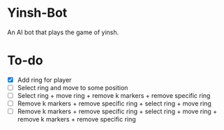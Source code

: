 # Yinsh-Bot
An AI bot that plays the game of yinsh.
# To-do  
- [x] Add ring for player  
- [ ] Select ring and move to some position  
- [ ] Select ring + move ring + remove k markers + remove specific ring  
- [ ] Remove k markers + remove specific ring + select ring + move ring  
- [ ] Remove k markers + remove specific ring + select ring + move ring + remove k markers + remove specific ring  
